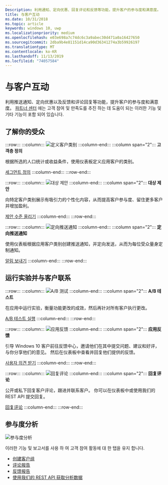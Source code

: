 ```yaml
---
Description: 利用通知、定向优惠、回复评论和反馈等功能，提升客户的参与度和满意度。
title: 与客户互动
ms.date: 10/31/2018
ms.topic: article
keywords: windows 10, uwp
ms.localizationpriority: medium
ms.openlocfilehash: e03e698a7c74dc6c3a9abec30d471a0a16427650
ms.sourcegitcommit: 2dba9b4e81151d14ca90d36341274a3b59926197
ms.translationtype: MT
ms.contentlocale: ko-KR
ms.lasthandoff: 11/13/2019
ms.locfileid: "74057584"
---
```

# <a name="engage-with-your-customers"></a>与客户互动

利用推送通知、定向优惠以及反馈和评论回复等功能，提升客户的参与度和满意度。 [파트너 센터](https://partner.microsoft.com/dashboard) 에는 고객 참여 및 만족도를 추진 하는 데 도움이 되는 이러한 기능 및 기타 기능이 포함 되어 있습니다.

## <a name="understand-your-audience"></a>了解你的受众

:::row:::
    :::column:::
        ![定义客户类别](images/engage-pie-chart.png)
    :::column-end:::
    :::column span="2":::
**고객층 정의**

根据所选的人口统计或收益条件，使用仪表板定义应用客户的类别。 

[세그먼트 정의](create-customer-segments.md)
    :::column-end:::
:::row-end:::

:::row:::
    :::column:::
        ![대상 제안](images/engage-phone-truck.png)
    :::column-end:::
    :::column span="2":::
**대상 제안**

向特定客户类别展示有吸引力的个性化内容，从而提高客户参与度、留住更多客户并增加盈利。

[제안 수준 올리기](use-targeted-offers-to-maximize-engagement-and-conversions.md)
    :::column-end:::
:::row-end:::

:::row:::
    :::column:::
        ![定向推送通知](images/engage-push-notifications.png)
    :::column-end:::
    :::column span="2":::
**定向推送通知**

使用仪表板根据应用客户类别创建推送通知，并定向发送，从而为每位受众量身定制通知。

[알림 보내기](send-push-notifications-to-your-apps-customers.md)
    :::column-end:::
:::row-end:::

## <a name="run-experiments-and-connect-with-customers"></a>运行实验并与客户联系

:::row:::
    :::column:::
        ![A/B 测试](images/engage-start-menu.png)
    :::column-end:::
    :::column span="2":::
**A/B 테스트**

在应用中运行实验，衡量功能更改的成效，然后再针对所有客户执行更改。

[A/B 테스트 실행](../monetize/run-app-experiments-with-a-b-testing.md)
    :::column-end:::
:::row-end:::

:::row:::
    :::column:::
        ![应用反馈](images/engage-feedback.png)
    :::column-end:::
    :::column span="2":::
**应用反馈**

引导 Windows 10 客户前往反馈中心，邀请他们在其中提交问题、建议和好评，与你分享他们的意见。 然后在仪表板中查看并回复他们提供的反馈。

[사용자 의견 받기](respond-to-customer-feedback.md)
    :::column-end:::
:::row-end:::

:::row:::
    :::column:::
        ![回复评论](images/ads-community-campaign.png)
    :::column-end:::
    :::column span="2":::
**回复评论**

公开或私下回复客户评论，跟进并联系客户。 你可以在仪表板中或使用我们的 REST API 提交回复。

[回复评论](respond-to-customer-reviews.md)
    :::column-end:::
:::row-end:::

## <a name="engagement-analytics"></a>参与度分析

![参与度分析](images/engage-analytics.png)

이러한 기능 및 보고서를 사용 하 여 고객 참여 활동에 대 한 탭을 유지 합니다.

- [创建客户组](create-customer-groups.md)
- [评论报告](reviews-report.md)
- [反馈报告](feedback-report.md)
- [使用我们的 REST API 获取分析数据](../monetize/access-analytics-data-using-windows-store-services.md)